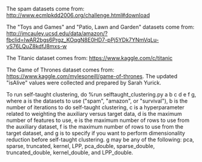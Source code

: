 The spam datasets come from: 
http://www.ecmlpkdd2006.org/challenge.html#download

The "Toys and Games" and "Patio, Lawn and Garden" datasets come from: 
http://jmcauley.ucsd.edu/data/amazon/?fbclid=IwAR2bgs6Prgz_KOqgN8E0HD7-pPj5YDk7YNmVqLu-vS76LQuZ8kdfJ8mxs-w

The Titanic dataset comes from: 
https://www.kaggle.com/c/titanic

The Game of Thrones dataset comes from: 
https://www.kaggle.com/mylesoneill/game-of-thrones. 
The updated "isAlive" values were collected and prepared by Sarah Yurick.

To run self-taught clustering, do %run selftaught_clustering.py a b c d e f g, 
where a is the datasets to use ("spam", "amazon", or "survival"), 
b is the number of iterations to do self-taught clustering, 
c is a hyperparameter related to weighting the auxiliary versus target data, 
d is the maximum number of features to use, 
e is the maximum number of rows to use from the auxiliary dataset, 
f is the maximum number of rows to use from the target dataset, 
and g is to specify if you want to perform dimensionality reduction before self-taught clustering.
g may be any of the following: pca, sparse, truncated, kernel, LPP, 
pca_double, sparse_double, truncated_double, kernel_double, and LPP_double.